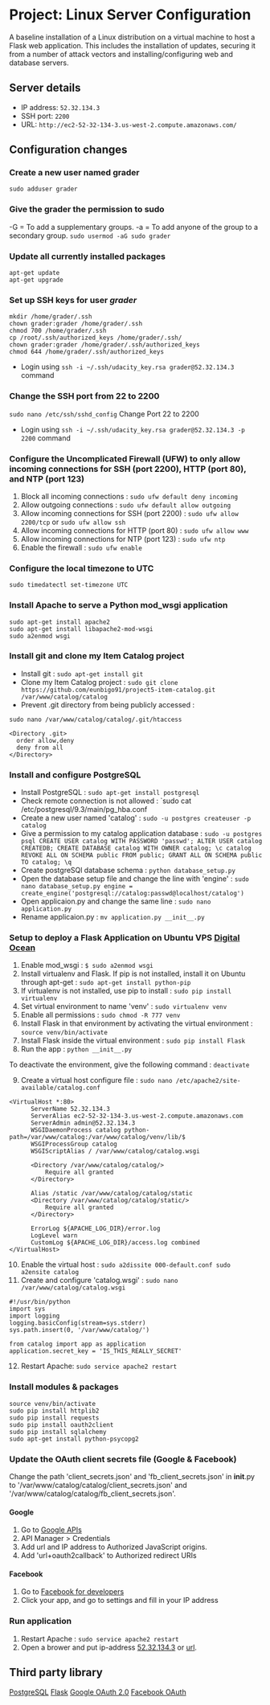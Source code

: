 # Project: Linux Server Configuration

A baseline installation of a Linux distribution on a virtual machine to host a Flask web application. This includes the installation of updates, securing it from a number of attack vectors and installing/configuring web and database servers.


## Server details
- IP address: `52.32.134.3`
- SSH port: `2200`
- URL: `http://ec2-52-32-134-3.us-west-2.compute.amazonaws.com/`


## Configuration changes
### Create a new user named grader
`sudo adduser grader`

### Give the grader the permission to sudo
  -G = To add a supplementary groups.
  -a = To add anyone of the group to a secondary group.
`sudo usermod -aG sudo grader`

### Update all currently installed packages
```
apt-get update
apt-get upgrade
```

### Set up SSH keys for user *grader*
```
mkdir /home/grader/.ssh
chown grader:grader /home/grader/.ssh
chmod 700 /home/grader/.ssh
cp /root/.ssh/authorized_keys /home/grader/.ssh/
chown grader:grader /home/grader/.ssh/authorized_keys
chmod 644 /home/grader/.ssh/authorized_keys
```

- Login using `ssh -i ~/.ssh/udacity_key.rsa grader@52.32.134.3` command

### Change the SSH port from 22 to 2200
`sudo nano /etc/ssh/sshd_config`
Change Port 22 to 2200

- Login using `ssh -i ~/.ssh/udacity_key.rsa grader@52.32.134.3 -p 2200` command

### Configure the Uncomplicated Firewall (UFW) to only allow incoming connections for SSH (port 2200), HTTP (port 80), and NTP (port 123)
  1. Block all incoming connections :
  `sudo ufw default deny incoming`
  2. Allow outgoing connections :
  `sudo ufw default allow outgoing`
  3. Allow incoming connections for SSH (port 2200) :
  `sudo ufw allow 2200/tcp` or `sudo ufw allow ssh`
  4. Allow incoming connections for HTTP (port 80) :
  `sudo ufw allow www`
  5. Allow incoming connections for NTP (port 123) :
  `sudo ufw ntp`
  6. Enable the firewall :
  `sudo ufw enable`

### Configure the local timezone to UTC
`sudo timedatectl set-timezone UTC`

### Install Apache to serve a Python mod_wsgi application
```
sudo apt-get install apache2
sudo apt-get install libapache2-mod-wsgi
sudo a2enmod wsgi
```

### Install git and clone my Item Catalog project
  - Install git :
  `sudo apt-get install git`
  - Clone my Item Catalog project :
  `sudo git clone https://github.com/eunbigo91/project5-item-catalog.git /var/www/catalog/catalog`
  - Prevent .git directory from being publicly accessed :
  ```
  sudo nano /var/www/catalog/catalog/.git/htaccess

  <Directory .git>
    order allow,deny
    deny from all
  </Directory>
  ```

### Install and configure PostgreSQL
  - Install PostgreSQL :
  `sudo apt-get install postgresql`
  - Check remote connection is not allowed :
  `sudo cat /etc/postgresql/9.3/main/pg_hba.conf
  - Create a new user named 'catalog' :
  `sudo -u postgres createuser -p catalog`
  - Give a permission to my catalog application database :
  `sudo -u postgres psql
  CREATE USER catalog WITH PASSWORD 'passwd';
  ALTER USER catalog CREATEDB;
  CREATE DATABASE catalog WITH OWNER catalog;
  \c catalog
  REVOKE ALL ON SCHEMA public FROM public;
  GRANT ALL ON SCHEMA public TO catalog;
  \q`
  - Create postgreSQl database schema :
  `python database_setup.py`
  - Open the database setup file and change the line with 'engine' :
  `sudo nano database_setup.py
  engine = create_engine('postgresql://catalog:passwd@localhost/catalog')`
  - Open applicaion.py and change the same line :
  `sudo nano application.py`
  - Rename applicaion.py :
  `mv application.py __init__.py`

### Setup to deploy a Flask Application on Ubuntu VPS [Digital Ocean](https://www.digitalocean.com/community/tutorials/how-to-deploy-a-flask-application-on-an-ubuntu-vps)
  1. Enable mod_wsgi : `$ sudo a2enmod wsgi`
  2. Install virtualenv and Flask. If pip is not installed, install it on Ubuntu through apt-get : `sudo apt-get install python-pip`
  3. If virtualenv is not installed, use pip to install : `sudo pip install virtualenv`
  4. Set virtual environment to name 'venv' : `sudo virtualenv venv`
  5. Enable all permissions : `sudo chmod -R 777 venv`
  6. Install Flask in that environment by activating the virtual environment : `source venv/bin/activate`
  7. Install Flask inside the virtual environment : `sudo pip install Flask`
  8. Run the app : `python __init__.py`

  To deactivate the environment, give the following command :
  `deactivate`

  9. Create a virtual host configure file :
  `sudo nano /etc/apache2/site-available/catalog.conf`
  ```
  <VirtualHost *:80>
        ServerName 52.32.134.3
        ServerAlias ec2-52-32-134-3.us-west-2.compute.amazonaws.com
        ServerAdmin admin@52.32.134.3
        WSGIDaemonProcess catalog python-path=/var/www/catalog:/var/www/catalog/venv/lib/$
        WSGIProcessGroup catalog
        WSGIScriptAlias / /var/www/catalog/catalog.wsgi

        <Directory /var/www/catalog/catalog/>
            Require all granted
        </Directory>

        Alias /static /var/www/catalog/catalog/static
        <Directory /var/www/catalog/catalog/static/>
            Require all granted
        </Directory>

        ErrorLog ${APACHE_LOG_DIR}/error.log
        LogLevel warn
        CustomLog ${APACHE_LOG_DIR}/access.log combined
  </VirtualHost>
  ```
  10. Enable the virtual host :
  `sudo a2dissite 000-default.conf
  sudo a2ensite catalog`
  11. Create and configure 'catalog.wsgi' :
  `sudo nano /var/www/catalog/catalog.wsgi`
  ```
  #!/usr/bin/python
  import sys
  import logging
  logging.basicConfig(stream=sys.stderr)
  sys.path.insert(0, '/var/www/catalog/')

  from catalog import app as application
  application.secret_key = 'IS_THIS_REALLY_SECRET'
  ```
  12. Restart Apache:
  `sudo service apache2 restart`

### Install modules & packages
```
source venv/bin/activate
sudo pip install httplib2
sudo pip install requests
sudo pip install oauth2client
sudo pip install sqlalchemy
sudo apt-get install python-psycopg2
```

### Update the OAuth client secrets file (Google & Facebook)
Change the path 'client_secrets.json' and 'fb_client_secrets.json' in __init__.py to '/var/www/catalog/catalog/client_secrets.json' and '/var/www/catalog/catalog/fb_client_secrets.json'.
#### Google
  1. Go to [Google APIs](https://console.developers.google.com/apis)
  2. API Manager > Credentials
  3. Add url and IP address to Authorized JavaScript origins.
  4. Add 'url+oauth2callback' to Authorized redirect URIs

#### Facebook
  1. Go to [Facebook for developers](https://developers.facebook.com/apps/)
  2. Click your app, and go to settings and fill in your IP address

### Run application
1. Restart Apache :
`sudo service apache2 restart`
2. Open a brower and put ip-address [52.32.134.3](http://52.32.134.3/) or [url](http://ec2-52-32-134-3.us-west-2.compute.amazonaws.com/).


## Third party library
[PostgreSQL](https://www.postgresql.org/)
[Flask](http://flask.pocoo.org/)
[Google OAuth 2.0](https://console.developers.google.com/apis)
[Facebook OAuth](https://developers.facebook.com/apps/)


